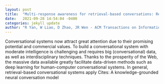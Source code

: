 ```yaml
---
layout: post
title:  "Multi-response awareness for retrieval-based conversations: Respond with diversity via dynamic representation learning"
date:   2021-09-28 14:54:04 -0400
categories: jekyll update
author: "R Yan, W Liao, D Zhao, JR Wen - ACM Transactions on Information Systems (TOIS), 2021"
---
```

Conversational systems now attract great attention due to their promising potential and commercial values. To build a conversational system with moderate intelligence is challenging and requires big (conversational) data, as well as interdisciplinary techniques. Thanks to the prosperity of the Web, the massive data available greatly facilitate data-driven methods such as deep learning for human-computer conversational systems. In general, retrieval-based conversational systems apply Cites: A knowledge-grounded neural conversation model
